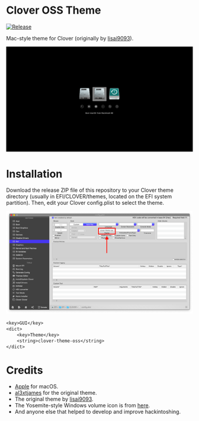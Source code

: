 # Clover OSS Theme
[![Release](https://img.shields.io/badge/download-release-blue.svg)](https://github.com/al3xtjames/clover-theme-oss/releases)

Mac-style theme for Clover (originally by [lisai9093](https://github.com/lisai9093)).

![](Images/Screenshot.png)

# Installation
Download the release ZIP file of this repository to your Clover theme directory (usually
in EFI/CLOVER/themes, located on the EFI system partition). Then, edit your
Clover config.plist to select the theme.

![](Images/Theme.png)


````plist
<key>GUI</key>
<dict>
	<key>Theme</key>
	<string>clover-theme-oss</string>
</dict>
````

# Credits
- [Apple](https://www.apple.com) for macOS.
- [al3xtjames](https://github.com/al3xtjames) for the original theme.
- The original theme by [lisai9093](https://github.com/lisai9093).
- The Yosemite-style Windows volume icon is from [here](http://atopsy.deviantart.com/art/Boot-Camp-Assistant-for-OS-X-Yosemite-Re-Upload-500410985).
- And anyone else that helped to develop and improve hackintoshing.

